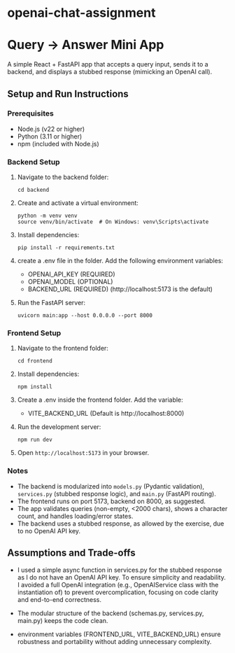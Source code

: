 # openai-chat-assignment

Query -> Answer Mini App
======

A simple React + FastAPI app that accepts a query input, sends it to a backend, and displays a stubbed response (mimicking an OpenAI call).

Setup and Run Instructions
--------------------------

### Prerequisites

*   Node.js (v22 or higher)
*   Python (3.11 or higher)
*   npm (included with Node.js)

### Backend Setup

1.  Navigate to the backend folder:
    
        cd backend
        
    
2.  Create and activate a virtual environment:
    
        python -m venv venv
        source venv/bin/activate  # On Windows: venv\Scripts\activate
        
    
3.  Install dependencies:
    
        pip install -r requirements.txt
        
    
4.  create a .env file in the folder. Add the following environment variables:

    -   OPENAI_API_KEY (REQUIRED)
    -   OPENAI_MODEL (OPTIONAL) 
    -   BACKEND_URL (REQUIRED) (http://localhost:5173 is the default)

5.  Run the FastAPI server:
    
        uvicorn main:app --host 0.0.0.0 --port 8000
        
    

### Frontend Setup

1.  Navigate to the frontend folder:
    
        cd frontend
        
    
2.  Install dependencies:
    
        npm install
        
3.  Create a .env inside the frontend folder. Add the variable:

    -   VITE_BACKEND_URL (Default is http://localhost:8000)

4.  Run the development server:
    
        npm run dev
        
    
5.  Open `http://localhost:5173` in your browser.



### Notes

*   The backend is modularized into `models.py` (Pydantic validation), `services.py` (stubbed response logic), and `main.py` (FastAPI routing).
*   The frontend runs on port 5173, backend on 8000, as suggested.
*   The app validates queries (non-empty, <2000 chars), shows a character count, and handles loading/error states.
*   The backend uses a stubbed response, as allowed by the exercise, due to no OpenAI API key.

Assumptions and Trade-offs
--------------------------

*   I used a simple async function in services.py for the stubbed response as I do not have an OpenAI API key. To ensure simplicity and readability. I avoided a full OpenAI integration (e.g., OpenAIService class with the instantiation of) to prevent overcomplication, focusing on code clarity and end-to-end correctness. 

*   The modular structure of the backend (schemas.py, services.py, main.py) keeps the code clean.

*   environment variables (FRONTEND_URL, VITE_BACKEND_URL) ensure robustness and portability without adding unnecessary complexity. 